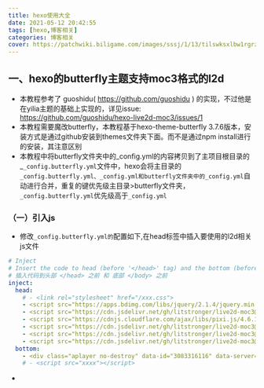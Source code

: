```yaml
---
title: hexo使用大全
date: 2021-05-12 20:42:55
tags: [hexo,博客相关]
categories: 博客相关
cover: https://patchwiki.biligame.com/images/sssj/1/13/tilswksxlbw1rgrzebqxu2ishz7m677yi
---
```


## 一、hexo的butterfly主题支持moc3格式的l2d

* 本教程参考了 guoshidu( https://github.com/guoshidu ) 的实现，不过他是在yilia主题的基础上实现的，详见issue: https://github.com/guoshidu/hexo-live2d-moc3/issues/1
* 本教程需要魔改butterfly，本教程基于hexo-theme-butterfly 3.7.6版本，安装方式是通过github安装到themes文件夹下面。而不是通过npm install进行的安装，其注意区别
* 本教程中将butterfly文件夹中的_config.yml的内容拷贝到了主项目根目录的_`_config.butterfly.yml`文件中，hexo会将主目录的`_config.butterfly.yml、_config.yml和butterfly文件夹中的_config.yml`自动进行合并，重复的键优先级主目录>butterfly文件夹，`_config.butterfly.yml`优先级高于`_config.yml`

### （一）引入js

* 修改`_config.butterfly.yml的`配置如下,在head标签中插入要使用的l2d相关js文件

```yaml
# Inject
# Insert the code to head (before '</head>' tag) and the bottom (before '</body>' tag)
# 插入代码到头部 </head> 之前 和 底部 </body> 之前
inject:
  head:
    # - <link rel="stylesheet" href="/xxx.css">
    - <script src="https://apps.bdimg.com/libs/jquery/2.1.4/jquery.min.js"></script> 
    - <script src="https://cdn.jsdelivr.net/gh/litstronger/live2d-moc3@master/js/frame/live2dcubismcore.min.js"></script>
    - <script src="https://cdnjs.cloudflare.com/ajax/libs/pixi.js/4.6.1/pixi.min.js"></script>
    - <script src="https://cdn.jsdelivr.net/gh/litstronger/live2d-moc3@master/js/live2dcubismframework.js"></script>
    - <script src="https://cdn.jsdelivr.net/gh/litstronger/live2d-moc3@master/js/live2dcubismpixi.js"></script>
    - <script src="https://cdn.jsdelivr.net/gh/litstronger/live2d-moc3@master/js/l2d.js"></script>
  bottom:
    - <div class="aplayer no-destroy" data-id="3083316116" data-server="netease" data-type="playlist" data-fixed="true" data-mini="true" data-listFolded="false" data-order="random" data-preload="none" data-autoplay="true" muted></div>
    # - <script src="xxxx"></script>
```

* 



